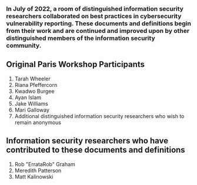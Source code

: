 ### In July of 2022, a room of distinguished information security researchers collaborated on best practices in cybersecurity vulnerability reporting. These documents and definitions begin from their work and are continued and improved upon by other distinguished members of the information security community.

## Original Paris Workshop Participants

1. Tarah Wheeler
1. Riana Pfeffercorn
1. Kwadwo Burgee
1. Ayan Islam
1. Jake Williams
2. Mari Galloway
1. Additional distinguished information security researchers who wish to remain anonymous

## Information security researchers who have contributed to these documents and definitions

1. Rob "ErrataRob" Graham
2. Meredith Patterson
3. Matt Kalinowski
